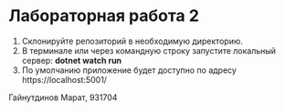 # Лабораторная работа 2

1) Склонируйте репозиторий в необходимую директорию.
2) В терминале или через командную строку запустите локальный сервер:
   **dotnet watch run**
3) По умолчанию приложение будет доступно по адресу https://localhost:5001/
   
Гайнутдинов Марат, 931704
